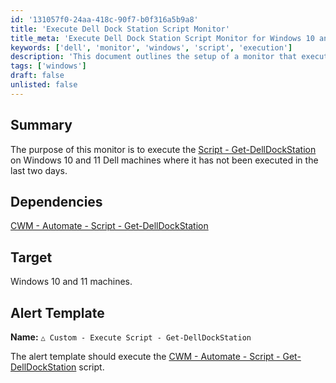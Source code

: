 ```yaml
---
id: '131057f0-24aa-418c-90f7-b0f316a5b9a8'
title: 'Execute Dell Dock Station Script Monitor'
title_meta: 'Execute Dell Dock Station Script Monitor for Windows 10 and 11'
keywords: ['dell', 'monitor', 'windows', 'script', 'execution']
description: 'This document outlines the setup of a monitor that executes the Dell Dock Station script on Windows 10 and 11 machines, ensuring it runs if it has not been executed in the last two days. It includes dependencies and alert template details for effective monitoring.'
tags: ['windows']
draft: false
unlisted: false
---
```


## Summary

The purpose of this monitor is to execute the [Script - Get-DellDockStation](<../scripts/Get-DellDockStation.md>) on Windows 10 and 11 Dell machines where it has not been executed in the last two days.

## Dependencies

[CWM - Automate - Script - Get-DellDockStation](<../scripts/Get-DellDockStation.md>)

## Target

Windows 10 and 11 machines.

## Alert Template

**Name:** `△ Custom - Execute Script - Get-DellDockStation`

The alert template should execute the [CWM - Automate - Script - Get-DellDockStation](<../scripts/Get-DellDockStation.md>) script.
